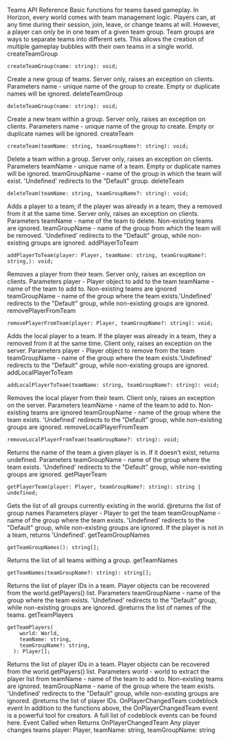 Teams API Reference
Basic functions for teams based gameplay.
In Horizon, every world comes with team management logic. Players can, at any time during their session, join, leave, or change teams at will. However, a player can only be in one team of a given team group.
Team groups are ways to separate teams into different sets. This allows the creation of multiple gameplay bubbles with their own teams in a single world.
createTeamGroup
```
createTeamGroup(name: string): void;
```
Create a new group of teams. Server only, raises an exception on clients.
Parameters
name - unique name of the group to create. Empty or duplicate names will be ignored.
deleteTeamGroup
```
deleteTeamGroup(name: string): void;
```
Create a new team within a group. Server only, raises an exception on clients.
Parameters
name - unique name of the group to create. Empty or duplicate names will be ignored.
createTeam
```
createTeam(teamName: string, teamGroupName?: string): void;
```
Delete a team within a group. Server only, raises an exception on clients.
Parameters
teamName - unique name of a team. Empty or duplicate names will be ignored.
teamGroupName - name of the group in which the team will exist. 'Undefined' redirects to the "Default" group.
deleteTeam
```
deleteTeam(teamName: string, teamGroupName?: string): void;
```
Adds a player to a team; if the player was already in a team, they a removed from it at the same time. Server only, raises an exception on clients.
Parameters
teamName - name of the team to delete. Non-existing teams are ignored.
teamGroupName - name of the group from which the team will be removed. 'Undefined' redirects to the "Default" group, while non-existing groups are ignored.
addPlayerToTeam
```
addPlayerToTeam(player: Player, teamName: string, teamGroupName?: string,): void;
```
Removes a player from their team. Server only, raises an exception on clients.
Parameters
player - Player object to add to the team
teamName - name of the team to add to. Non-existing teams are ignored
teamGroupName - name of the group where the team exists.'Undefined' redirects to the "Default" group, while non-existing groups are ignored.
removePlayerFromTeam
```
removePlayerFromTeam(player: Player, teamGroupName?: string): void;
```
Adds the local player to a team. If the player was already in a team, they a removed from it at the same time. Client only, raises an exception on the server.
Parameters
player - Player object to remove from the team
teamGroupName - name of the group where the team exists.'Undefined' redirects to the "Default" group, while non-existing groups are ignored.
addLocalPlayerToTeam
```
addLocalPlayerToTeam(teamName: string, teamGroupName?: string): void;
```
Removes the local player from their team. Client only, raises an exception on the server.
Parameters
teamName - name of the team to add to. Non-existing teams are ignored
teamGroupName - name of the group where the team exists. 'Undefined' redirects to the "Default" group, while non-existing groups are ignored.
removeLocalPlayerFromTeam
```
removeLocalPlayerFromTeam(teamGroupName?: string): void;
```
Returns the name of the team a given player is in. If it doesn't exist, returns undefined.
Parameters
teamGroupName - name of the group where the team exists. 'Undefined' redirects to the "Default" group, while non-existing groups are ignored.
getPlayerTeam
```
getPlayerTeam(player: Player, teamGroupName?: string): string | undefined;
```
Gets the list of all groups currently existing in the world. @returns the list of group names
Parameters
player - Player to get the team
teamGroupName - name of the group where the team exists. 'Undefined' redirects to the "Default" group, while non-existing groups are ignored. If the player is not in a team, returns 'Undefined'.
getTeamGroupNames
```
getTeamGroupNames(): string[];
```
Returns the list of all teams withing a group.
getTeamNames
```
getTeamNames(teamGroupName?: string): string[];
```
Returns the list of player IDs in a team. Player objects can be recovered from the world.getPlayers() list.
Parameters
teamGroupName - name of the group where the team exists. 'Undefined' redirects to the "Default" group, while non-existing groups are ignored. @returns the list of names of the teams.
getTeamPlayers
```
getTeamPlayers(
    world: World,
    teamName: string,
    teamGroupName?: string,
  ): Player[];
```
Returns the list of player IDs in a team. Player objects can be recovered from the world.getPlayers() list.
Parameters
world - world to extract the player list from teamName - name of the team to add to. Non-existing teams are ignored. teamGroupName - name of the group where the team exists. 'Undefined' redirects to the "Default" group, while non-existing groups are ignored. @returns the list of player IDs.
OnPlayerChangedTeam codeblock event
In addition to the functions above, the OnPlayerChangedTeam event is a powerful tool for creators. A full list of codeblock events can be found here.
Event	Called when	Returns
OnPlayerChangedTeam
Any player changes teams
player: Player, teamName: string, teamGroupName: string